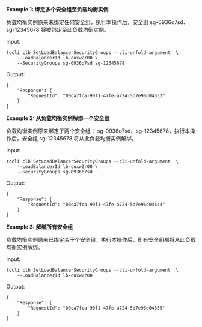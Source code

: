 **Example 1: 绑定多个安全组至负载均衡实例**

负载均衡实例原来未绑定任何安全组，执行本操作后，安全组 sg-0936o7sd、sg-12345678 将被绑定至此负载均衡实例。

Input: 

```
tccli clb SetLoadBalancerSecurityGroups --cli-unfold-argument  \
    --LoadBalancerId lb-cuxw2r00 \
    --SecurityGroups sg-0936o7sd sg-12345678
```

Output: 
```
{
    "Response": {
        "RequestId": "00ca7fca-90f1-47fe-a724-5d7e96d04633"
    }
}
```

**Example 2: 从负载均衡实例解绑一个安全组**

负载均衡实例原来绑定了两个安全组： sg-0936o7sd、sg-12345678，执行本操作后，安全组 sg-12345678 将从此负载均衡实例解绑。

Input: 

```
tccli clb SetLoadBalancerSecurityGroups --cli-unfold-argument  \
    --LoadBalancerId lb-cuxw2r00 \
    --SecurityGroups sg-0936o7sd
```

Output: 
```
{
    "Response": {
        "RequestId": "00ca7fca-90f1-47fe-a724-5d7e96d04644"
    }
}
```

**Example 3: 解绑所有安全组**

负载均衡实例原来已绑定若干个安全组，执行本操作后，所有安全组都将从此负载均衡实例解绑。

Input: 

```
tccli clb SetLoadBalancerSecurityGroups --cli-unfold-argument  \
    --LoadBalancerId lb-cuxw2r00
```

Output: 
```
{
    "Response": {
        "RequestId": "00ca7fca-90f1-47fe-a724-5d7e96d04655"
    }
}
```

